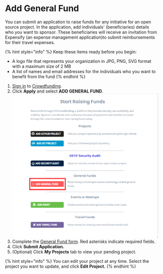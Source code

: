 # Add General Fund

You can submit an application to raise funds for any initiative for an open source project. In the application, add individuals' \(beneficiaries\) details who you want to sponsor. These beneficiaries will receive an invitation from Expensify \(an expense management application\)to submit reimbursements for their travel expenses.

{% hint style="info" %}
Keep these items ready before you begin:

* A logo file that represents your organization in JPG, PNG, SVG format with a maximum size of 2 MB
* A list of names and email addresses for the individuals who you want to benefit from the fund
{% endhint %}

1. [Sign in](../../sso/sign-in/) to [Crowdfunding](https://crowdfunding.lfx.linuxfoundation.org/).
2. Click **Apply** and select **ADD GENERAL FUND**.  ![](../../.gitbook/assets/add-general-fund.png) 
3. Complete the [General Fund form](../general-fund-application.md). Red asterisks indicate required fields.
4. Click **Submit Application.**
5. \(Optional\) Click **My Projects** tab to view your pending project.

{% hint style="info" %}
You can edit your project at any time. Select the project you want to update, and click **Edit Project.**
{% endhint %}

  




